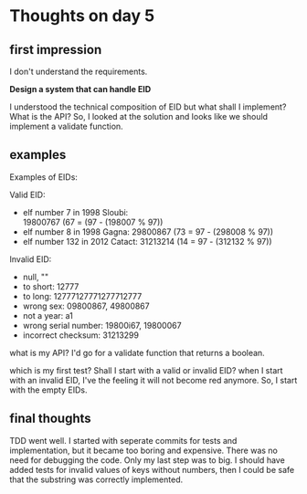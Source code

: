# Thoughts on day 5

## first impression
I don't understand the requirements. 

**Design a system that can handle EID**

I understood the technical composition of EID but what shall I implement? What is the API? So, I looked at the solution and looks like we should implement a validate function.

## examples

Examples of EIDs:

Valid EID: 
- elf number 7 in 1998 Sloubi:   
    19800767 (67 = (97 - (198007 % 97))
- elf number 8 in 1998 Gagna:
    29800867 (73 = 97 - (298008 % 97))
- elf number 132 in 2012 Catact: 
    31213214 (14 = 97 - (312132 % 97))

Invalid EID:
- null, ""
- to short: 12777
- to long: 12777127771277712777
- wrong sex: 09800867, 49800867
- not a year: a1
- wrong serial number: 19800i67, 19800067
- incorrect checksum: 31213299


what is my API?
I'd go for a validate function that returns a boolean.

which is my first test? 
Shall I start with a valid or invalid EID? when I start with an invalid EID, I've the feeling it will not become red anymore. So, I start with the empty EIDs.

## final thoughts
TDD went well. I started with seperate commits for tests and implementation, but it became too boring and expensive. There was no need for debugging the code. Only my last step was to big. I should have added tests for invalid values of keys without numbers, then I could be safe that the substring was correctly implemented.

